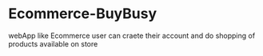 # Ecommerce-BuyBusy
webApp like Ecommerce user can craete their account and do shopping of products available on store
